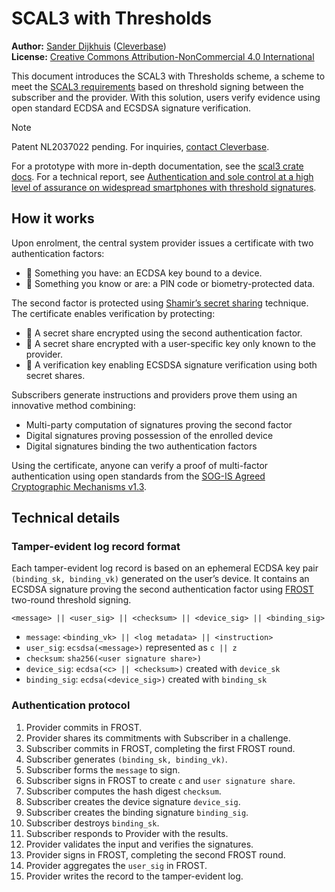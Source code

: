# SCAL3 with Thresholds

**Author:** [Sander Dijkhuis](mailto:sander.dijkhuis@cleverbase.com) ([Cleverbase](https://cleverbase.com/en/)) \
**License:** [Creative Commons Attribution-NonCommercial 4.0 International](https://creativecommons.org/licenses/by-nc/4.0/)

This document introduces the SCAL3 with Thresholds scheme, a scheme to meet the [SCAL3 requirements](../../README.md) based on threshold signing between the subscriber and the provider. With this solution, users verify evidence using open standard ECDSA and ECSDSA signature verification.

> [!NOTE]
> Patent NL2037022 pending. For inquiries, [contact Cleverbase](mailto:sander.dijkhuis@cleverbase.com).

For a prototype with more in-depth documentation, see the [scal3 crate docs](https://docs.rs/scal3/latest/scal3/). For a technical report, see [Authentication and sole control at a high level of assurance on widespread smartphones with threshold signatures](../report/README.md).

## How it works

Upon enrolment, the central system provider issues a certificate with two authentication factors:

- 🔑 Something you have: an ECDSA key bound to a device.
- 💭 Something you know or are: a PIN code or biometry-protected data.

The second factor is protected using [Shamir’s secret sharing](https://dl.acm.org/doi/10.1145/359168.359176) technique. The certificate enables verification by protecting:

- 🫱 A secret share encrypted using the second authentication factor.
- 🫲 A secret share encrypted with a user-specific key only known to the provider.
- 🤝 A verification key enabling ECSDSA signature verification using both secret shares.

Subscribers generate instructions and providers prove them using an innovative method combining:

- Multi-party computation of signatures proving the second factor
- Digital signatures proving possession of the enrolled device
- Digital signatures binding the two authentication factors

Using the certificate, anyone can verify a proof of multi-factor authentication using open standards from the [SOG-IS Agreed Cryptographic Mechanisms v1.3](https://www.sogis.eu/uk/supporting_doc_en.html).

## Technical details

### Tamper-evident log record format

Each tamper-evident log record is based on an ephemeral ECDSA key pair `(binding_sk, binding_vk)` generated on the user’s device. It contains an ECSDSA signature proving the second authentication factor using [FROST](https://eprint.iacr.org/2020/852) two-round threshold signing.

```
<message> || <user_sig> || <checksum> || <device_sig> || <binding_sig>
```

- `message`: `<binding_vk> || <log metadata> || <instruction>`
- `user_sig`: `ecsdsa(<message>)` represented as `c || z`
- `checksum`: `sha256(<user signature share>)`
- `device_sig`: `ecdsa(<c> || <checksum>)` created with `device_sk`
- `binding_sig`: `ecdsa(<device_sig>)` created with `binding_sk`

### Authentication protocol

1. Provider commits in FROST.
2. Provider shares its commitments with Subscriber in a challenge.
3. Subscriber commits in FROST, completing the first FROST round.
4. Subscriber generates `(binding_sk, binding_vk)`.
5. Subscriber forms the `message` to sign.
6. Subscriber signs in FROST to create `c` and `user signature share`.
7. Subscriber computes the hash digest `checksum`.
7. Subscriber creates the device signature `device_sig`.
8. Subscriber creates the binding signature `binding_sig`.
9. Subscriber destroys `binding_sk`.
10. Subscriber responds to Provider with the results.
11. Provider validates the input and verifies the signatures.
12. Provider signs in FROST, completing the second FROST round.
13. Provider aggregates the `user_sig` in FROST.
14. Provider writes the record to the tamper-evident log.
